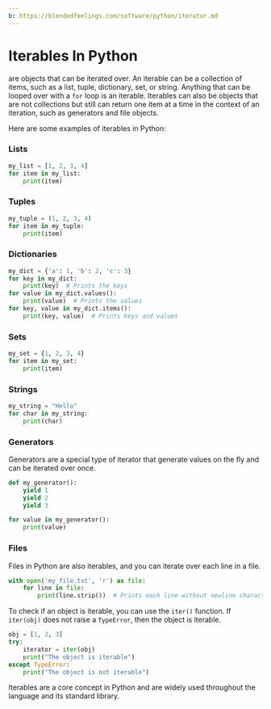 ```yaml
---
b: https://blendedfeelings.com/software/python/iterator.md
---
```


# Iterables In Python
are objects that can be iterated over. An iterable can be a collection of items, such as a list, tuple, dictionary, set, or string. Anything that can be looped over with a `for` loop is an iterable. Iterables can also be objects that are not collections but still can return one item at a time in the context of an iteration, such as generators and file objects.

Here are some examples of iterables in Python:

### Lists
```python
my_list = [1, 2, 3, 4]
for item in my_list:
    print(item)
```

### Tuples
```python
my_tuple = (1, 2, 3, 4)
for item in my_tuple:
    print(item)
```

### Dictionaries
```python
my_dict = {'a': 1, 'b': 2, 'c': 3}
for key in my_dict:
    print(key)  # Prints the keys
for value in my_dict.values():
    print(value)  # Prints the values
for key, value in my_dict.items():
    print(key, value)  # Prints keys and values
```

### Sets
```python
my_set = {1, 2, 3, 4}
for item in my_set:
    print(item)
```

### Strings
```python
my_string = "Hello"
for char in my_string:
    print(char)
```

### Generators
Generators are a special type of iterator that generate values on the fly and can be iterated over once.
```python
def my_generator():
    yield 1
    yield 2
    yield 3

for value in my_generator():
    print(value)
```

### Files
Files in Python are also iterables, and you can iterate over each line in a file.
```python
with open('my_file.txt', 'r') as file:
    for line in file:
        print(line.strip())  # Prints each line without newline characters
```

To check if an object is iterable, you can use the `iter()` function. If `iter(obj)` does not raise a `TypeError`, then the object is iterable.

```python
obj = [1, 2, 3]
try:
    iterator = iter(obj)
    print("The object is iterable")
except TypeError:
    print("The object is not iterable")
```

Iterables are a core concept in Python and are widely used throughout the language and its standard library.